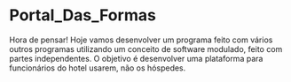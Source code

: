 # Portal_Das_Formas
Hora de pensar! Hoje vamos desenvolver um programa feito com vários outros programas utilizando um conceito de software modulado, feito com partes independentes.  O objetivo é desenvolver uma plataforma para funcionários do hotel usarem, não os hóspedes. 
